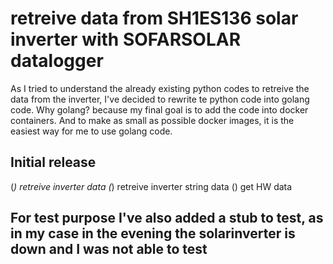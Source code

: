 # retreive data from SH1ES136 solar inverter with SOFARSOLAR datalogger 

As I tried to understand the already existing python codes to retreive the data from the inverter, I've decided to rewrite te python code into golang code. Why golang? because my final goal is to add the code into docker containers. And to make as small as possible docker images, it is the easiest way for me to use golang code.

## Initial release

(*) retreive inverter data
(*) retreive inverter string data
() get HW data

## For test purpose I've also added a stub to test, as in my case in the evening the solarinverter is down and I was not able to test
